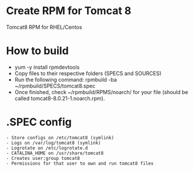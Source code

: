 # Create RPM for Tomcat 8
Tomcat8 RPM for RHEL/Centos

# How to build

  - yum -y install rpmdevtools
  - Copy files to their respective folders (SPECS and SOURCES)
  - Run the following command:
    rpmbuild -ba ~/rpmbuild/SPECS/tomcat8.spec
  - Once finished, check ~/rpmbuild/RPMS/noarch/ for your file (should be called tomcat8-8.0.21-1.noarch.rpm).

# .SPEC config

    - Store configs on /etc/tomcat8 (symlink)
    - Logs on /var/log/tomcat8 (symlink)
    - Logrotate on /etc/logrotate.d
    - CATALINA_HOME on /usr/share/tomcat8
    - Creates user:group tomcat8
    - Permissions for that user to own and run tomcat8 files
    
